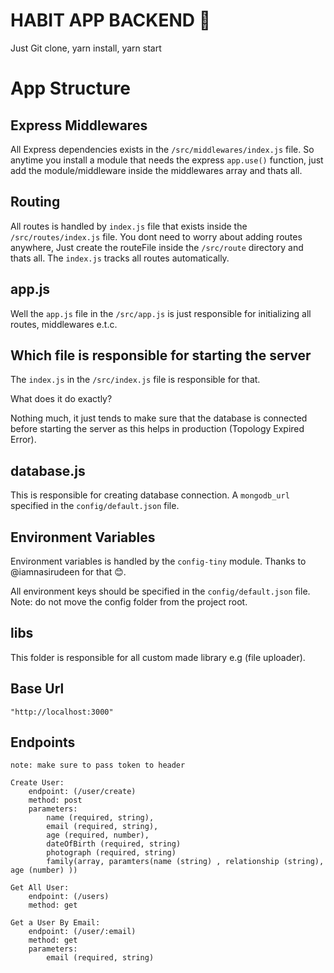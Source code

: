 # HABIT APP BACKEND :rocket:

Just Git clone, yarn install, yarn start

# App Structure

## Express Middlewares

All Express dependencies exists in the `/src/middlewares/index.js` file. So anytime you install a module that needs the express `app.use()` function, just add the module/middleware inside the middlewares array and thats all.

## Routing

All routes is handled by `index.js` file that exists inside the `/src/routes/index.js` file. You dont need to worry about adding routes anywhere, Just create the routeFile inside the `/src/route` directory and thats all. The `index.js` tracks all routes automatically.

## app.js

Well the `app.js` file in the `/src/app.js` is just responsible for initializing all routes, middlewares e.t.c.

## Which file is responsible for starting the server

The `index.js` in the `/src/index.js` file is responsible for that.

What does it do exactly?

Nothing much, it just tends to make sure that the database is connected before starting the server as this helps in production (Topology Expired Error).

## database.js

This is responsible for creating database connection. A `mongodb_url` specified in the `config/default.json` file.

## Environment Variables

Environment variables is handled by the `config-tiny` module. Thanks to @iamnasirudeen for that :blush:.

All environment keys should be specified in the `config/default.json` file. Note: do not move the config folder from the project root.

## libs

This folder is responsible for all custom made library e.g (file uploader).

## Base Url

    "http://localhost:3000"

## Endpoints

    note: make sure to pass token to header

    Create User:
        endpoint: (/user/create)
        method: post
        parameters:
            name (required, string),
            email (required, string),
            age (required, number),
            dateOfBirth (required, string)
            photograph (required, string)
            family(array, paramters(name (string) , relationship (string), age (number) ))

    Get All User:
        endpoint: (/users)
        method: get

    Get a User By Email:
        endpoint: (/user/:email)
        method: get
        parameters:
            email (required, string)
